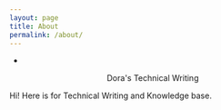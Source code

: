 ```yaml
---
layout: page
title: About
permalink: /about/
---
```

-
    
<center>Dora's Technical Writing</center>

Hi!
Here is for Technical Writing and Knowledge base.